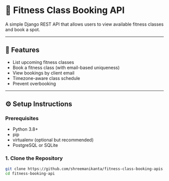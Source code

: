 # 🧘 Fitness Class Booking API

A simple Django REST API that allows users to view available fitness classes and book a spot.

---

## 🚀 Features

- List upcoming fitness classes
- Book a fitness class (with email-based uniqueness)
- View bookings by client email
- Timezone-aware class schedule
- Prevent overbooking

---

## ⚙️ Setup Instructions

### Prerequisites

- Python 3.8+
- pip
- virtualenv (optional but recommended)
- PostgreSQL or SQLite

### 1. Clone the Repository

```bash
git clone https://github.com/shreemanikanta/fitness-class-booking-apis.git
cd fitness-booking-api
